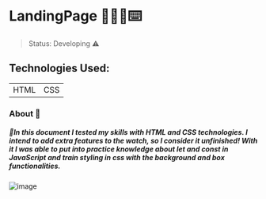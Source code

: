 # LandingPage 👩🏼‍💻⌨️

> Status: Developing ⚠️
## Technologies Used:
<table>
<tr>
<td>HTML</td>
<td>CSS</td>
</tr>
<table/>

### About 📝
##### 🔹In this document I tested my skills with HTML and CSS technologies. I intend to add extra features to the watch, so I consider it unfinished! With it I was able to put into practice knowledge about *let and const* in JavaScript and train styling in css with the *background and box* functionalities.
  <img>![image](https://user-images.githubusercontent.com/99444904/194321931-d1179a49-c90d-41e1-a0f1-4719b98de830.png)</img>

